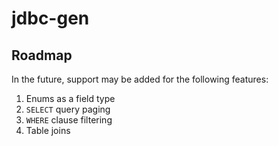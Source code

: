 # jdbc-gen

## Roadmap

In the future, support may be added for the following features:

1. Enums as a field type
2. `SELECT` query paging
3. `WHERE` clause filtering
4. Table joins
